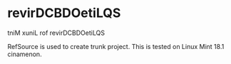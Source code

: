 # revirDCBDOetiLQS
tniM xuniL rof revirDCBDOetiLQS 

RefSource is used to create trunk project. This is tested on Linux Mint 18.1 cinamenon. 
